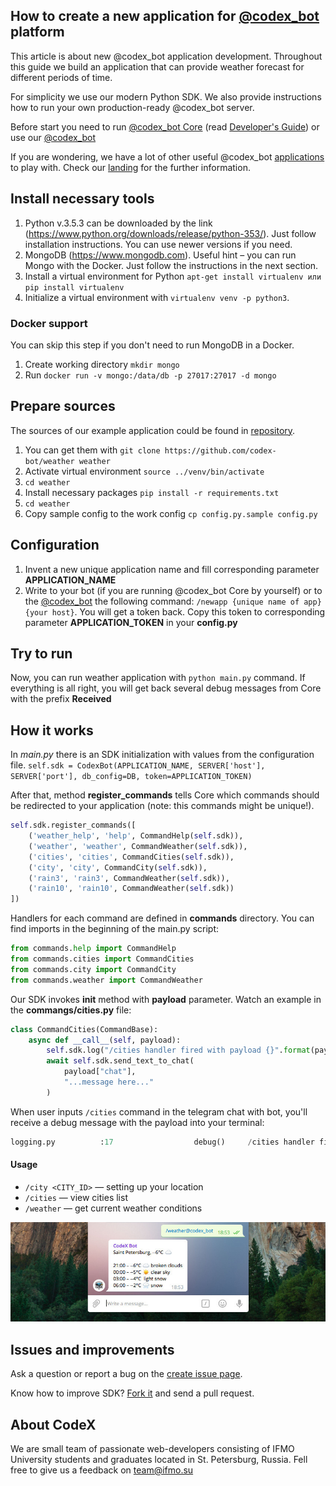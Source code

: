 ## How to create a new application for [@codex_bot](https://github.com/codex-team/codex.bot) platform

This article is about new @codex_bot application development. Throughout this guide we build an application that can provide weather forecast for different periods of time.

For simplicity we use our modern Python SDK. We also provide instructions how to run your own production-ready @codex_bot server.

Before start you need to run [@codex_bot Core](https://github.com/codex-team/codex.bot) (read [Developer's Guide](https://github.com/codex-team/codex.bot/wiki/Developer's-Guide)) or use our [@codex_bot](https://t.me/codex_bot)

If you are wondering, we have a lot of other useful @codex_bot [applications](https://github.com/codex-bot) to play with. Check our [landing](https://ifmo.su/bot) for the further information.

## Install necessary tools

1. Python v.3.5.3 can be downloaded by the link (https://www.python.org/downloads/release/python-353/). Just follow installation instructions. You can use newer versions if you need.
2. MongoDB (https://www.mongodb.com). Useful hint – you can run Mongo with the Docker. Just follow the instructions in the next section.
3. Install a virtual environment for Python `apt-get install virtualenv или pip install virtualenv`
4. Initialize a virtual environment with `virtualenv venv -p python3`.

### Docker support
You can skip this step if you don't need to run MongoDB in a Docker.
1. Create working directory `mkdir mongo`
2. Run `docker run -v mongo:/data/db -p 27017:27017 -d mongo`

## Prepare sources

The sources of our example application could be found in [repository](https://github.com/codex-bot/weather).
1. You can get them with `git clone https://github.com/codex-bot/weather weather`
2. Activate virtual environment `source ../venv/bin/activate`
3. `cd weather`
3. Install necessary packages `pip install -r requirements.txt`
4. `cd weather`
5. Copy sample config to the work config `cp config.py.sample config.py`

## Configuration

1. Invent a new unique application name and fill corresponding parameter **APPLICATION_NAME**
2. Write to your bot (if you are running @codex_bot Core by yourself) or to the [@codex_bot](t.me/codex_bot) the following command: `/newapp {unique name of app} {your host}`. You will get a token back. Copy this token to corresponding parameter **APPLICATION_TOKEN** in your **config.py**

## Try to run

Now, you can run weather application with `python main.py` command. If everything is all right, you will get back several debug messages from Core with the prefix __Received__

## How it works

In *main.py* there is an SDK initialization with values from the configuration file.
`self.sdk = CodexBot(APPLICATION_NAME, SERVER['host'], SERVER['port'], db_config=DB, token=APPLICATION_TOKEN)`

After that, method **register_commands** tells Core which commands should be redirected to your application (note: this commands might be unique!).
```python
self.sdk.register_commands([
    ('weather_help', 'help', CommandHelp(self.sdk)),
    ('weather', 'weather', CommandWeather(self.sdk)),
    ('cities', 'cities', CommandCities(self.sdk)),
    ('city', 'city', CommandCity(self.sdk)),
    ('rain3', 'rain3', CommandWeather(self.sdk)),
    ('rain10', 'rain10', CommandWeather(self.sdk))
])
```

Handlers for each command are defined in **commands** directory. You can find imports in the beginning of the main.py script:
```python
from commands.help import CommandHelp
from commands.cities import CommandCities
from commands.city import CommandCity
from commands.weather import CommandWeather
```

Our SDK invokes **__init__** method with **payload** parameter. Watch an example in the **commangs/cities.py** file:
```python
class CommandCities(CommandBase):
    async def __call__(self, payload):
        self.sdk.log("/cities handler fired with payload {}".format(payload))
        await self.sdk.send_text_to_chat(
            payload["chat"],
            "...message here..."
        )
```
When user inputs `/cities` command in the telegram chat with bot, you'll receive a debug message with the payload into your terminal:

```python
logging.py          :17                  debug() 	 /cities handler fired with payload {'command': 'cities', 'params': '', 'chat': 'RXRI6S0N', 'user': 'VZXTDQ44'}
```

#### Usage
- `/city <CITY_ID>` — setting up your location
- `/cities` — view cities list
- `/weather` — get current weather conditions

![](assets/demo.jpeg)

## Issues and improvements

Ask a question or report a bug on the [create issue page](https://github.com/codex-team/codex.bot/issues/new).

Know how to improve SDK? [Fork it](https://github.com/codex-bot/sdk-python) and send a pull request.

## About CodeX

We are small team of passionate web-developers consisting of IFMO University students and graduates located in St. Petersburg, Russia. Fell free to give us a feedback on  [team@ifmo.su](mailto:team@ifmo.su)
